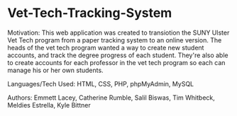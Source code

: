 # Vet-Tech-Tracking-System 
                                       
      
Motivation: This web application was created to transiotion the SUNY Ulster Vet Tech program from a paper tracking system to an online version. The heads of the vet tech program wanted a way to create new student accounts, and track the degree progress of each student. They're also able to create accounts for each professor in the vet tech program so each can manage his or her own students.


Languages/Tech Used:  HTML, CSS, PHP, phpMyAdmin, MySQL


Authors: Emmett Lacey, Catherine Rumble, Salil Biswas, Tim Whitbeck, Meldies Estrella, Kyle Bittner

